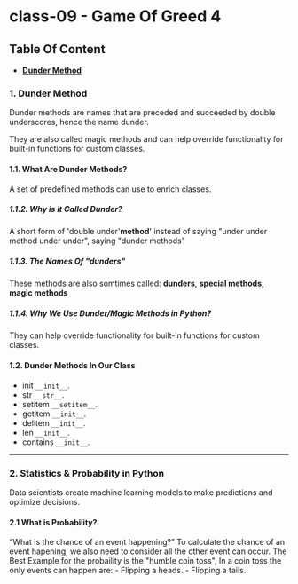 # class-09 - Game Of Greed 4

## Table Of Content

* [**Dunder Method**](#)

### 1. Dunder Method

Dunder methods are names that are preceded and succeeded by double underscores, hence the name dunder.

They are also called magic methods and can help override functionality for built-in functions for custom classes.

#### 1.1. What Are Dunder Methods?

A set of predefined methods can use to enrich classes.

##### 1.1.2. Why is it Called Dunder?

A short form of 'double under'**__method__**'
instead of saying "under under method under under", saying "dunder methods"

##### 1.1.3. The Names Of "dunders"

These methods are also somtimes called: **dunders**, **special methods**, **magic methods**

##### 1.1.4. Why We Use Dunder/Magic Methods in Python?

They can help override functionality for built-in functions for custom classes.

#### 1.2. Dunder Methods In Our Class

* init `__init__`.
* str `__str__`.
* setitem `__setitem__`.
* getitem `__init__`.
* delitem `__init__`.
* len `__init__`.
* contains `__init__`.

---

### 2. Statistics & Probability in Python

Data scientists create machine learning models to make predictions and optimize decisions.

#### 2.1 What is Probability?

“What is the chance of an event happening?”
    To calculate the chance of an event hapening, we also need to consider all the other event can occur.
The Best Example for the probaility is the "humble coin toss", In a coin toss the only events can happen are:
    - Flipping a heads.
    - Flipping a tails.